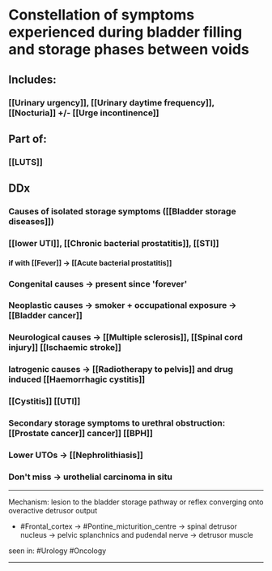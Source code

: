 # Constellation of symptoms experienced during bladder filling and storage phases between voids

## Includes:
### [[Urinary urgency]], [[Urinary daytime frequency]], [[Nocturia]] +/- [[Urge incontinence]]

## Part of:
### [[LUTS]]

## DDx
### Causes of isolated storage symptoms ([[Bladder storage diseases]]) 
### [[lower UTI]], [[Chronic bacterial prostatitis]], [[STI]]
#### if with [[Fever]] -> [[Acute bacterial prostatitis]]
### Congenital causes -> present since 'forever'
### Neoplastic causes -> smoker + occupational exposure ->[[Bladder cancer]]
### Neurological causes -> [[Multiple sclerosis]], [[Spinal cord injury]] [[Ischaemic stroke]]
### Iatrogenic causes -> [[Radiotherapy to pelvis]] and drug induced [[Haemorrhagic cystitis]]
### [[Cystitis]] [[UTI]]
### Secondary storage symptoms to urethral obstruction:  [[Prostate cancer]] cancer]] [[BPH]]
### Lower UTOs -> [[Nephrolithiasis]]
### Don't miss -> urothelial carcinoma in situ 


---
Mechanism: lesion to the bladder storage pathway or reflex converging onto overactive detrusor output
- #Frontal_cortex -> #Pontine_micturition_centre -> spinal detrusor nucleus -> pelvic splanchnics and pudendal nerve -> detrusor muscle

seen in: #Urology #Oncology

--- 